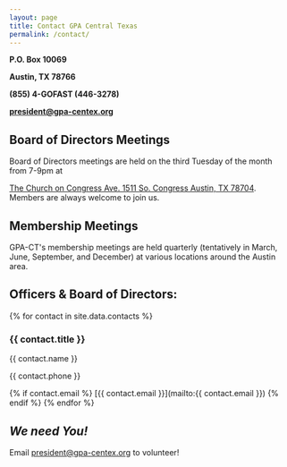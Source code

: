 ```yaml
---
layout: page
title: Contact GPA Central Texas
permalink: /contact/
---
```


__P.O. Box 10069__

__Austin, TX 78766__

__(855) 4-GOFAST (446-3278)__

__[president@gpa-centex.org](mailto:president@gpa-centex.org)__

## Board of Directors Meetings

Board of Directors meetings are held on the third Tuesday of the month from 7-9pm at

[The Church on Congress Ave. 1511 So. Congress Austin, TX 78704](http://goo.gl/vTCxBs).  Members are always welcome to
join us.

## Membership Meetings

GPA-CT's membership meetings are held quarterly (tentatively in March, June, September, and December) at various
locations around the Austin area.

## Officers & Board of Directors:

{% for contact in site.data.contacts %}
### {{ contact.title }}

{{ contact.name }}

{{ contact.phone }}

{% if contact.email %}
[{{ contact.email }}](mailto:{{ contact.email }})
{% endif %}
{% endfor %}

## *We need You!*

Email [president@gpa-centex.org](mailto:president@gpa-centex.org) to volunteer!
